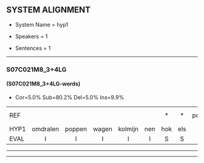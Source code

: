 
## SYSTEM ALIGNMENT

- System Name = hyp1

- Speakers = 1

- Sentences = 1

---

### S07C021M8_3+4LG

#### (S07C021M8_3+4LG-words)

- Cor=5.0%	Sub=80.2%	Del=5.0%	Ins=9.9%

|  |  |  |  |  |  |  |  |  |  |  |  |  |  |  |  |  |  |  |  |  |  |  |  |  |  |  |  |  |  |  |  |  |  |  |  |  |  |  |  |  |  |  |  |  |  |  |  |  |  |  |  |  |  |  |  |  |  |  |  |  |  |  |  |  |  |  |  |  |  |  |  |  |  |  |  |  |  |  |  |  |  |  |  |  |  |  |  |  |  |  |  |  |  |  |  |  |  |  |  |  |  |
|:--- |:---:|:---:|:---:|:---:|:---:|:---:|:---:|:---:|:---:|:---:|:---:|:---:|:---:|:---:|:---:|:---:|:---:|:---:|:---:|:---:|:---:|:---:|:---:|:---:|:---:|:---:|:---:|:---:|:---:|:---:|:---:|:---:|:---:|:---:|:---:|:---:|:---:|:---:|:---:|:---:|:---:|:---:|:---:|:---:|:---:|:---:|:---:|:---:|:---:|:---:|:---:|:---:|:---:|:---:|:---:|:---:|:---:|:---:|:---:|:---:|:---:|:---:|:---:|:---:|:---:|:---:|:---:|:---:|:---:|:---:|:---:|:---:|:---:|:---:|:---:|:---:|:---:|:---:|:---:|:---:|:---:|:---:|:---:|:---:|:---:|:---:|:---:|:---:|:---:|:---:|:---:|:---:|:---:|:---:|:---:|:---:|:---:|:---:|:---:|:---:|:---:|
| REF |  |  |  |  |  | * | * | poppenwagen | konijnenhok | * | * | * | * | * | * | * | * | * | * | teddybeer | dierentuin | paddenstoelen*(paddenstoel) | verstoppertje | * | * | * | * | * | * | toiletpapier | vrachtwagen |  | buurmannen | * | vogelkooi |  |  |  |  | * | * | * | schommelen | iedereen | * | * | * | * | * | * | verjaardag | * | * | sprookjesboek | * | * | * | * | * | * | * | slaapkamer | * | * | * | ziekenhuis | * | * | * | * | * | afblijven | * | * | * | * | * | * | * | * | * | * | * | * | * | * | vakantie | * | * | * | * | * | * | * | * | * | * | familie | * | * | * |
| HYP1 | omdralen | poppen | wagen | kolmijn | nen | hok | els | tiekje | u | xx | zee | maken | tee | m | iber | tedi | ber | diertuin | pan | den | stoel | verstopperdje | was | maar | ken | foto | toestel | toide | len | papier | vrachtwagen | duur | mannen | vo | vogelkooi | ol | orefant | skommellen | ideleen | schoen | ee | winkel | kunst | telu | op | hanging | van | een | jaar | daar | spro | kiers | boek | dan | de | bo | tel | lu | kis | nusiver | uchefe | slaapkamer |  | achtter | deur | ziekenhuis |  |  | niel | nieewwe | niieuwgrig | nieuwskeenwerk | af | blijven | kat | balde | was | hand | je | sneeuw | winje | g | gooi | je | een | dag | vakantie |  |  | lim | wan | nade | limenade | auto | rede | dx | en | duldik | famulie | chocola | choconade |
| EVAL | I | I | I | I | I | S | S | S | S | S | S | S | S | S | S | S | S | S | S | S | S | S | S | S | S | S | S | S | S | S |  | I | S | S |  | I | I | I | I | S | S | S | S | S | S | S | S | S | S | S | S | S | S | S | S | S | S | S | S | S | S |  | D | S | S |  | D | D | S | S | S | S | S | S | S | S | S | S | S | S | S | S | S | S | S | S |  | D | D | S | S | S | S | S | S | S | S | S | S | S | S |
---

---
